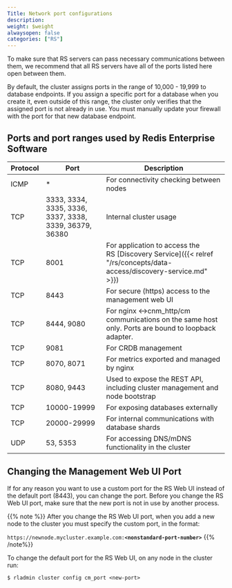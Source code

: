 ```yaml
---
Title: Network port configurations
description: 
weight: $weight
alwaysopen: false
categories: ["RS"]
---
```

To make sure that RS servers can pass necessary communications between them,
we recommend that all RS servers have all of the ports listed here open
between them.

By default, the cluster assigns ports in the range of 10,000 - 19,999
to database endpoints. If you assign a specific port for a database when
you create it, even outside of this range, the cluster only verifies
that the assigned port is not already in use. You must manually
update your firewall with the port for that new database endpoint.

## Ports and port ranges used by Redis Enterprise Software

| Protocol | Port | Description |
|------------|-----------------|-----------------|
| ICMP | * | For connectivity checking between nodes |
| TCP | 3333, 3334, 3335, 3336, 3337, 3338, 3339, 36379, 36380 | Internal cluster usage |
| TCP | 8001 | For application to access the RS [Discovery Service]({{< relref "/rs/concepts/data-access/discovery-service.md" >}}) |
| TCP | 8443 | For secure (https) access to the management web UI |
| TCP | 8444, 9080 | For nginx \<-\>cnm_http/cm communications on the same host only. Ports are bound to loopback adapter. |
| TCP | 9081 | For CRDB management |
| TCP | 8070, 8071 | For metrics exported and managed by nginx |
| TCP | 8080, 9443 | Used to expose the REST API, including cluster management and node bootstrap |
| TCP | 10000-19999 | For exposing databases externally |
| TCP | 20000-29999 | For internal communications with database shards |
| UDP | 53, 5353 | For accessing DNS/mDNS functionality in the cluster |
 
## Changing the Management Web UI Port

If for any reason you want to use a custom port for the RS Web UI
instead of the default port (8443), you can change the port. Before you
change the RS Web UI port, make sure that the new port is not in
use by another process.

{{% note %}}
After you change the RS Web UI port, when you add a new node to the
cluster you must specify the custom port, in the format:

`https://newnode.mycluster.example.com:`**`<nonstandard-port-number>`**
{{% /note%}}

To change the default port for the RS Web UI, on any node in the cluster run:

```src
$ rladmin cluster config cm_port <new-port>
```
